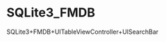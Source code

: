 SQLite3_FMDB
==============================================
SQLite3+FMDB+UITableViewController+UISearchBar

